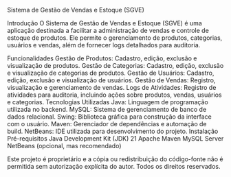 Sistema de Gestão de Vendas e Estoque (SGVE)

Introdução
O Sistema de Gestão de Vendas e Estoque (SGVE) é uma aplicação destinada a facilitar a administração de vendas e controle de estoque de produtos. Ele permite o gerenciamento de produtos, categorias, usuários e vendas, além de fornecer logs detalhados para auditoria.

Funcionalidades
Gestão de Produtos: Cadastro, edição, exclusão e visualização de produtos.
Gestão de Categorias: Cadastro, edição, exclusão e visualização de categorias de produtos.
Gestão de Usuários: Cadastro, edição, exclusão e visualização de usuários.
Gestão de Vendas: Registro, visualização e gerenciamento de vendas.
Logs de Atividades: Registro de atividades para auditoria, incluindo ações sobre produtos, vendas, usuários e categorias.
Tecnologias Utilizadas
Java: Linguagem de programação utilizada no backend.
MySQL: Sistema de gerenciamento de banco de dados relacional.
Swing: Biblioteca gráfica para construção da interface com o usuário.
Maven: Gerenciador de dependências e automação de build.
NetBeans: IDE utilizada para desenvolvimento do projeto.
Instalação
Pré-requisitos
Java Development Kit (JDK) 21
Apache Maven
MySQL Server
NetBeans (opcional, mas recomendado)

Este projeto é proprietário e a cópia ou redistribuição do código-fonte não é permitida sem autorização explícita do autor. Todos os direitos reservados.
